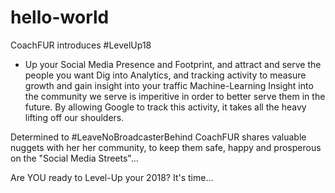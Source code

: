 # hello-world
CoachFUR introduces #LevelUp18
* Up your Social Media Presence and Footprint, and attract and serve the people you want
Dig into Analytics, and tracking activity to measure growth and gain insight into your traffic
Machine-Learning
Insight into the community we serve is imperitive in order to better serve them in the future.  By allowing Google to track this activity, it takes all the heavy lifting off our shoulders.

Determined to #LeaveNoBroadcasterBehind CoachFUR shares valuable nuggets with her her community, to keep them safe, happy and prosperous on the "Social Media Streets"...

Are YOU ready to Level-Up your 2018?
It's time... 
